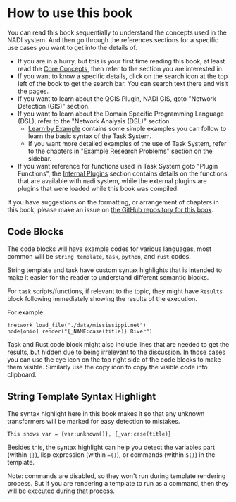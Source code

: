 # How to use this book

You can read this book sequentially to understand the concepts used in the NADI system. And then go through the references sections for a specific use cases you want to get into the details of.

- If you are in a hurry, but this is your first time reading this book,
at least read the [Core Concepts](./system/intro.md), then refer to the
section you are interested in.
- If you want to know a specific details, click on the search icon at the top left of the book to get the search bar. You can search text there and visit the pages.
- If you want to learn about the QGIS Plugin, NADI GIS, goto "Network Detection (GIS)" section.
- If you want to learn about the Domain Specific Programming Language (DSL), refer to the "Network Analysis (DSL)" section.
  - [Learn by Example](./learn-examples.md) contains some simple examples you can follow to learn the basic syntax of the Task System.
  - If you want more detailed examples of the use of Task System, refer to the chapters in "Example Research Problems" section on the sidebar.
- If you want reference for functions used in Task System goto "Plugin Functions", the [Internal Plugins](./plugins/intro.md) section contains details on the functions that are available with nadi system, while the external plugins are plugins that were loaded while this book was compiled.

If you have suggestions on the formatting, or arrangement of chapters in this book, please make an issue on [the GitHub repository for this book](https://github.com/Nadi-System/nadi-book).

## Code Blocks

The code blocks will have example codes for various languages, most common will be `string template`, `task`, `python`, and `rust` codes.

String template and task have custom syntax highlights that is
intended to make it easier for the reader to understand different
semantic blocks.

For `task` scripts/functions, if relevant to the topic, they might
have `Results` block following immediately showing the results of the
execution.

For example:
```task run
!network load_file("./data/mississippi.net")
node[ohio] render("{_NAME:case(title)} River")
```

Task and Rust code block might also include lines that are needed to
get the results, but hidden due to being irrelevant to the
discussion. In those cases you can use the eye icon on the top right
side of the code blocks to make them visible. Similarly use the copy
icon to copy the visible code into clipboard.

## String Template Syntax Highlight
The syntax highlight here in this book makes it so that any unknown
transformers will be marked for easy detection to mistakes.

```stp
This shows var = {var:unknown()}, {_var:case(title)}
```

Besides this, the syntax highlight can help you detect the variables
part (within `{}`), lisp expression (within `=()`), or commands
(within `$()`) in the template.

Note: commands are disabled, so they won't run during template
rendering process. But if you are rendering a template to run as a
command, then they will be executed during that process.
